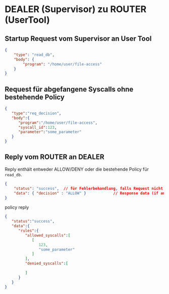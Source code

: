 # DEALER (Supervisor) zu ROUTER (UserTool)

## Startup Request vom Supervisor an User Tool
```json
{
    "type": "read_db",
    "body": {
    	"program": "/home/user/file-access"
    }
}
```

## Request für abgefangene Syscalls ohne bestehende Policy
```json
{
   "type":"req_decision",
   "body":{
      "program":"/home/user/file-access",
      "syscall_id":123,
      "parameter":"some_parameter"
   }
}
```

## Reply vom ROUTER an DEALER
Reply enthält entweder ALLOW/DENY oder die bestehende Policy für `read_db`.

```json
{
    "status": "success",  // für Fehlerbehandlung, falls Request nicht verstanden wurde sollte "error" gesendet werden, evtl. im data eine Message?
    "data": { "decision" : "ALLOW" }            // Response data (if any)
}
```
policy reply
```json
{
   "status":"success",
   "data":{
      "rules":{
         "allowed_syscalls":[
            [
               123,
               "some_parameter"
            ]
         ],
         "denied_syscalls":[
            
         ]
      }
   }
}
```